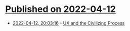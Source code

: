 # [Published on 2022-04-12](index.md)

* [2022-04-12, 20:03:16](https://news.ycombinator.com/item?id=31007610) - [UX and the Civilizing Process](https://meltingasphalt.com/ux-and-the-civilizing-process/)
